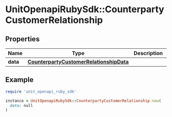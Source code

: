 # UnitOpenapiRubySdk::CounterpartyCustomerRelationship

## Properties

| Name | Type | Description | Notes |
| ---- | ---- | ----------- | ----- |
| **data** | [**CounterpartyCustomerRelationshipData**](CounterpartyCustomerRelationshipData.md) |  |  |

## Example

```ruby
require 'unit_openapi_ruby_sdk'

instance = UnitOpenapiRubySdk::CounterpartyCustomerRelationship.new(
  data: null
)
```

